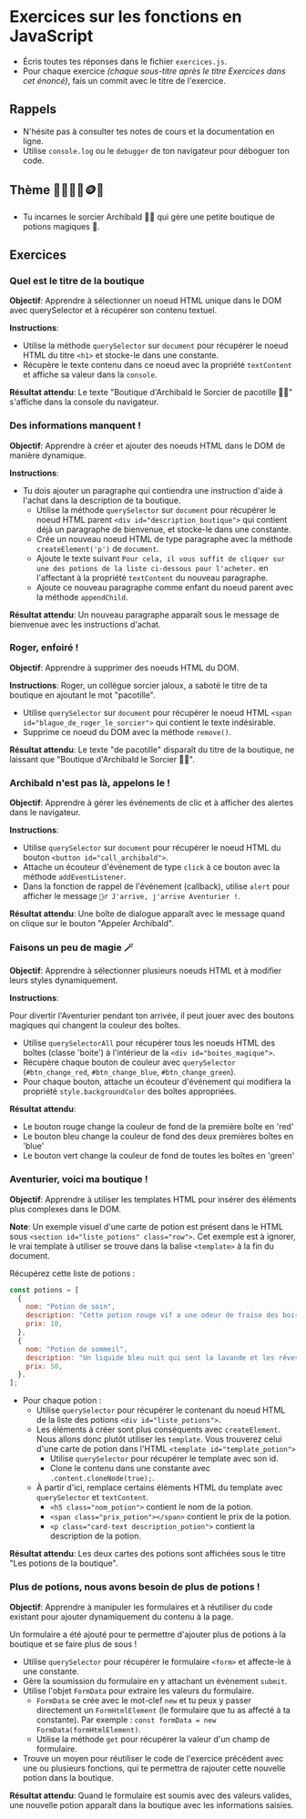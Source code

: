# Exercices sur les fonctions en JavaScript

- Écris toutes tes réponses dans le fichier `exercices.js`.
- Pour chaque exercice _(chaque sous-titre après le titre Exercices dans cet énoncé)_, fais un commit avec le titre de l'exercice.

## Rappels

- N'hésite pas à consulter tes notes de cours et la documentation en ligne.
- Utilise `console.log` ou le `debugger` de ton navigateur pour déboguer ton code.

## Thème 🔮🧙‍♂️🧪🪙🍄

- Tu incarnes le sorcier Archibald 🧙‍♂️ qui gère une petite boutique de potions magiques 🧪.

## Exercices

### Quel est le titre de la boutique

**Objectif**: Apprendre à sélectionner un noeud HTML unique dans le DOM avec querySelector et à récupérer son contenu textuel.

**Instructions**:

- Utilise la méthode `querySelector` sur `document` pour récupérer le noeud HTML du titre `<h1>` et stocke-le dans une constante.
- Récupère le texte contenu dans ce noeud avec la propriété `textContent` et affiche sa valeur dans la `console`.

**Résultat attendu**: Le texte "Boutique d'Archibald le Sorcier de pacotille 🧙‍♂️" s'affiche dans la console du navigateur.

### Des informations manquent !

**Objectif**: Apprendre à créer et ajouter des noeuds HTML dans le DOM de manière dynamique.

**Instructions**:

- Tu dois ajouter un paragraphe qui contiendra une instruction d'aide à l'achat dans la description de ta boutique.
  - Utilise la méthode `querySelector` sur `document` pour récupérer le noeud HTML parent `<div id="description_boutique">` qui contient déjà un paragraphe de bienvenue, et stocke-le dans une constante.
  - Crée un nouveau noeud HTML de type paragraphe avec la méthode `createElement('p')` de `document`.
  - Ajoute le texte suivant `Pour cela, il vous suffit de cliquer sur une des potions de la liste ci-dessous pour l'acheter.` en l'affectant à la propriété `textContent` du nouveau paragraphe.
  - Ajoute ce nouveau paragraphe comme enfant du noeud parent avec la méthode `appendChild`.

**Résultat attendu**: Un nouveau paragraphe apparaît sous le message de bienvenue avec les instructions d'achat.

### Roger, enfoiré !

**Objectif**: Apprendre à supprimer des noeuds HTML du DOM.

**Instructions**:
Roger, un collègue sorcier jaloux, a saboté le titre de ta boutique en ajoutant le mot "pacotille".

- Utilise `querySelector` sur `document` pour récupérer le noeud HTML `<span id="blague_de_roger_le_sorcier">` qui contient le texte indésirable.
- Supprime ce noeud du DOM avec la méthode `remove()`.

**Résultat attendu**: Le texte "de pacotille" disparaît du titre de la boutique, ne laissant que "Boutique d'Archibald le Sorcier 🧙‍♂️".

### Archibald n'est pas là, appelons le !

**Objectif**: Apprendre à gérer les événements de clic et à afficher des alertes dans le navigateur.

**Instructions**:

- Utilise `querySelector` sur `document` pour récupérer le noeud HTML du bouton `<button id="call_archibald">`.
- Attache un écouteur d'événement de type `click` à ce bouton avec la méthode `addEventListener`.
- Dans la fonction de rappel de l'événement (callback), utilise `alert` pour afficher le message `🧙‍♂️ J'arrive, j'arrive Aventurier !`.

**Résultat attendu**: Une boîte de dialogue apparaît avec le message quand on clique sur le bouton "Appeler Archibald".

### Faisons un peu de magie 🪄

**Objectif**: Apprendre à sélectionner plusieurs noeuds HTML et à modifier leurs styles dynamiquement.

**Instructions**:

Pour divertir l'Aventurier pendant ton arrivée, il peut jouer avec des boutons magiques qui changent la couleur des boîtes.

- Utilise `querySelectorAll` pour récupérer tous les noeuds HTML des boîtes (classe 'boite') à l'intérieur de la `<div id="boites_magique">`.
- Récupère chaque bouton de couleur avec `querySelector` (`#btn_change_red`, `#btn_change_blue`, `#btn_change_green`).
- Pour chaque bouton, attache un écouteur d'événement qui modifiera la propriété `style.backgroundColor` des boîtes appropriées.

**Résultat attendu**:

- Le bouton rouge change la couleur de fond de la première boîte en 'red'
- Le bouton bleu change la couleur de fond des deux premières boîtes en 'blue'
- Le bouton vert change la couleur de fond de toutes les boîtes en 'green'

### Aventurier, voici ma boutique !

**Objectif**: Apprendre à utiliser les templates HTML pour insérer des éléments plus complexes dans le DOM.

**Note**: Un exemple visuel d'une carte de potion est présent dans le HTML sous `<section id="liste_potions" class="row">`. Cet exemple est à ignorer, le vrai template à utiliser se trouve dans la balise `<template>` à la fin du document.

Récupérez cette liste de potions :

```js
const potions = [
  {
    nom: "Potion de soin",
    description: "Cette potion rouge vif a une odeur de fraise des bois. Un seul gorgée et vos blessures se referment comme par magie ! Effets secondaires possibles: cheveux roses pendant 24h.",
    prix: 10,
  },
  {
    nom: "Potion de sommeil",
    description: "Un liquide bleu nuit qui sent la lavande et les rêves. Une goutte et vous dormirez comme un bébé dragon ! Attention: ne pas utiliser si vous devez combattre un troll dans les prochaines 8 heures.",
    prix: 50,
  },
];
```

- Pour chaque potion :
  - Utilise `querySelector` pour récupérer le contenant du noeud HTML de la liste des potions `<div id="liste_potions">`.
  - Les éléments à créer sont plus conséquents avec `createElement`. Nous allons donc plutôt utiliser les `template`. Vous trouverez celui d'une carte de potion dans l'HTML `<template id="template_potion">`
    - Utilise `querySelector` pour récupérer le template avec son id.
    - Clone le contenu dans une constante avec `.content.cloneNode(true);`.
  - À partir d'ici, remplace certains éléments HTML du template avec `querySelector` et `textContent`.
    - `<h5 class="nom_potion">` contient le nom de la potion.
    - `<span class="prix_potion"></span>` contient le prix de la potion.
    - `<p class="card-text description_potion">` contient la description de la potion.

**Résultat attendu**: Les deux cartes des potions sont affichées sous le titre "Les potions de la boutique".

### Plus de potions, nous avons besoin de plus de potions !

**Objectif**: Apprendre à manipuler les formulaires et à réutiliser du code existant pour ajouter dynamiquement du contenu à la page.

Un formulaire a été ajouté pour te permettre d'ajouter plus de potions à la boutique et se faire plus de sous !

- Utilise `querySelector` pour récupérer le formulaire `<form>` et affecte-le à une constante.
- Gère la soumission du formulaire en y attachant un évènement `submit`.
- Utilise l'objet `FormData` pour extraire les valeurs du formulaire.
  - `FormData` se crée avec le mot-clef `new` et tu peux y passer directement un `FormHtmlElement` (le formulaire que tu as affecté à ta constante). Par exemple : `const formData = new FormData(formHtmlElement)`.
  - Utilise la méthode `get` pour récupérer la valeur d'un champ de formulaire.
- Trouve un moyen pour réutiliser le code de l'exercice précédent avec une ou plusieurs fonctions, qui te permettra de rajouter cette nouvelle potion dans la boutique.

**Résultat attendu**: Quand le formulaire est soumis avec des valeurs valides, une nouvelle potion apparaît dans la boutique avec les informations saisies.
